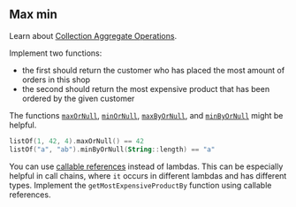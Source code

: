 ## Max min

Learn about [Collection Aggregate Operations](https://kotlinlang.org/docs/reference/collection-aggregate.html).

Implement two functions:
- the first should return the customer who has placed the most amount of orders in this shop 
- the second should return the most expensive product that has been ordered by the given customer

The functions
[`maxOrNull`](https://kotlinlang.org/api/latest/jvm/stdlib/kotlin.collections/max-or-null.html),
[`minOrNull`](https://kotlinlang.org/api/latest/jvm/stdlib/kotlin.collections/min-or-null.html),
[`maxByOrNull`](https://kotlinlang.org/api/latest/jvm/stdlib/kotlin.collections/max-by-or-null.html), and
[`minByOrNull`](https://kotlinlang.org/api/latest/jvm/stdlib/kotlin.collections/min-by-or-null.html)
might be helpful.

```kotlin
listOf(1, 42, 4).maxOrNull() == 42
listOf("a", "ab").minByOrNull(String::length) == "a"
```

You can use [callable references](https://kotlinlang.org/docs/reference/lambdas.html#instantiating-a-function-type)
instead of lambdas. This can be especially helpful in call chains, where
`it` occurs in different lambdas and has different types.
Implement the `getMostExpensiveProductBy` function using callable references.  
